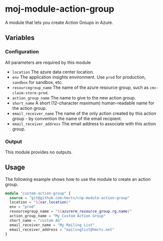 # moj-module-action-group

A module that lets you create Action Groups in Azure.

## Variables

### Configuration

All parameters are required by this module

- `location` The azure data center location.
- `env` The application insights environment. Use `prod` for production, `sandbox` for sandbox, etc.
- `resourcegroup_name` The name of the azure resource group, such as `cmc-claim-store-prod`.
- `action_group_name` The name to give to the new action group.
- `short_name` A short (12-character maximum) human-readable name for the action group.
- `email_receiver_name` The name of the only action created by this action group - by convention the name of the email recipient.
- `email_receiver_address` The email address to associate with this action group.

### Output

This module provides no outputs.

## Usage

The following example shows how to use the module to create an action group.

```terraform
module "custom-action-group" {
  source = "git@github.com:hmcts/cnp-module-action-group"
  location = "${var.location}"
  env = "prod"
  resourcegroup_name = "${azurerm_resource_group.rg.name}"
  action_group_name = "My Custom Action Group"
  short_name = "custom AG"
  email_receiver_name = "My Mailing List"
  email_receiver_address = "mailinglist@hmcts.net"
}
```